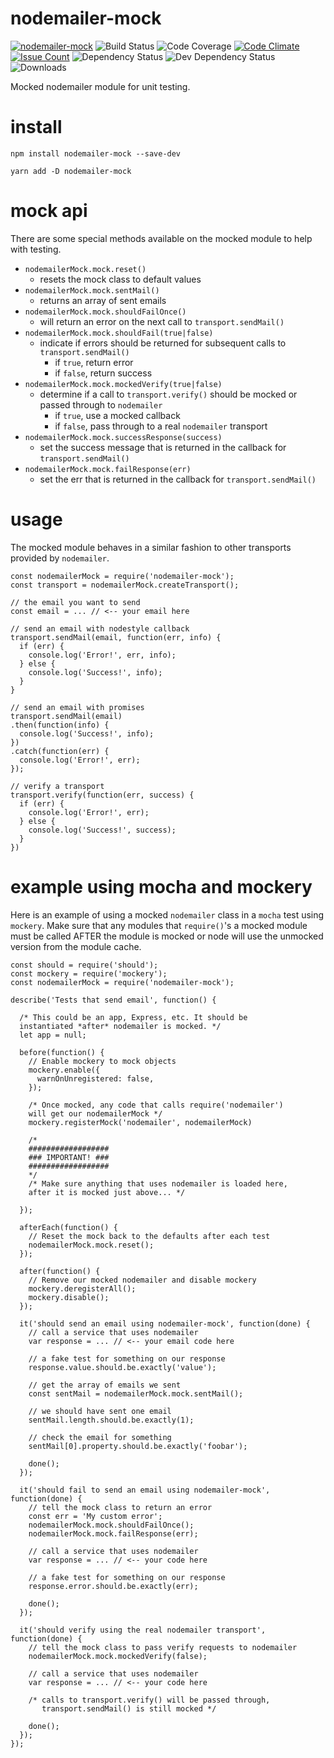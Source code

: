 # nodemailer-mock

[![nodemailer-mock](https://img.shields.io/npm/v/nodemailer-mock.svg)](https://www.npmjs.com/package/nodemailer-mock)
![Build Status](https://jenkins.doublesharp.com/badges/build/nodemailer-mock.svg)
![Code Coverage](https://jenkins.doublesharp.com/badges/coverage/nodemailer-mock.svg)
[![Code Climate](https://codeclimate.com/github/doublesharp/nodemailer-mock/badges/gpa.svg)](https://codeclimate.com/github/doublesharp/nodemailer-mock)
[![Issue Count](https://codeclimate.com/github/doublesharp/nodemailer-mock/badges/issue_count.svg)](https://codeclimate.com/github/doublesharp/nodemailer-mock)
![Dependency Status](https://david-dm.org/doublesharp/nodemailer-mock.svg)
![Dev Dependency Status](https://david-dm.org/doublesharp/nodemailer-mock/dev-status.svg)
![Downloads](https://img.shields.io/npm/dt/nodemailer-mock.svg)

Mocked nodemailer module for unit testing.

# install


```
npm install nodemailer-mock --save-dev
```

```
yarn add -D nodemailer-mock
```

# mock api
There are some special methods available on the mocked module to help with testing.

* `nodemailerMock.mock.reset()`
  * resets the mock class to default values
* `nodemailerMock.mock.sentMail()`
  * returns an array of sent emails
* `nodemailerMock.mock.shouldFailOnce()`
  * will return an error on the next call to `transport.sendMail()`
* `nodemailerMock.mock.shouldFail(true|false)`
  * indicate if errors should be returned for subsequent calls to `transport.sendMail()`
    * if `true`, return error
    * if `false`, return success
* `nodemailerMock.mock.mockedVerify(true|false)`
  * determine if a call to `transport.verify()` should be mocked or passed through to `nodemailer`
    * if `true`, use a mocked callback
    * if `false`, pass through to a real `nodemailer` transport
* `nodemailerMock.mock.successResponse(success)`
  * set the success message that is returned in the callback for `transport.sendMail()`
* `nodemailerMock.mock.failResponse(err)`
  * set the err that is returned in the callback for `transport.sendMail()`

# usage
The mocked module behaves in a similar fashion to other transports provided by `nodemailer`.

```
const nodemailerMock = require('nodemailer-mock');
const transport = nodemailerMock.createTransport();

// the email you want to send
const email = ... // <-- your email here

// send an email with nodestyle callback
transport.sendMail(email, function(err, info) {
  if (err) {
    console.log('Error!', err, info);
  } else {
    console.log('Success!', info);
  }
}

// send an email with promises
transport.sendMail(email)
.then(function(info) {
  console.log('Success!', info);
})
.catch(function(err) {
  console.log('Error!', err);
});

// verify a transport
transport.verify(function(err, success) {
  if (err) {
    console.log('Error!', err);
  } else {
    console.log('Success!', success);
  }
})
```

# example using mocha and mockery
Here is an example of using a mocked `nodemailer` class in a `mocha` test using `mockery`. Make sure that
any modules that `require()`'s a mocked module must be called AFTER the module is mocked or node will use
the unmocked version from the module cache.

```
const should = require('should');
const mockery = require('mockery');
const nodemailerMock = require('nodemailer-mock');

describe('Tests that send email', function() {

  /* This could be an app, Express, etc. It should be 
  instantiated *after* nodemailer is mocked. */
  let app = null;

  before(function() {
    // Enable mockery to mock objects
    mockery.enable({
      warnOnUnregistered: false,
    });
    
    /* Once mocked, any code that calls require('nodemailer') 
    will get our nodemailerMock */
    mockery.registerMock('nodemailer', nodemailerMock)
    
    /*
    ##################
    ### IMPORTANT! ###
    ##################
    */
    /* Make sure anything that uses nodemailer is loaded here, 
    after it is mocked just above... */

  });
  
  afterEach(function() {
    // Reset the mock back to the defaults after each test
    nodemailerMock.mock.reset();
  });
  
  after(function() {
    // Remove our mocked nodemailer and disable mockery
    mockery.deregisterAll();
    mockery.disable();
  });
  
  it('should send an email using nodemailer-mock', function(done) {
    // call a service that uses nodemailer
    var response = ... // <-- your email code here
    
    // a fake test for something on our response
    response.value.should.be.exactly('value');
    
    // get the array of emails we sent
    const sentMail = nodemailerMock.mock.sentMail();
    
    // we should have sent one email
    sentMail.length.should.be.exactly(1);
    
    // check the email for something
    sentMail[0].property.should.be.exactly('foobar');
    
    done();
  });
  
  it('should fail to send an email using nodemailer-mock', function(done) {
    // tell the mock class to return an error
    const err = 'My custom error';
    nodemailerMock.mock.shouldFailOnce();
    nodemailerMock.mock.failResponse(err);
  
    // call a service that uses nodemailer
    var response = ... // <-- your code here
    
    // a fake test for something on our response
    response.error.should.be.exactly(err);
    
    done();
  });
  
  it('should verify using the real nodemailer transport', function(done) {
    // tell the mock class to pass verify requests to nodemailer
    nodemailerMock.mock.mockedVerify(false);
  
    // call a service that uses nodemailer
    var response = ... // <-- your code here
    
    /* calls to transport.verify() will be passed through, 
       transport.sendMail() is still mocked */

    done();
  });
});
```
